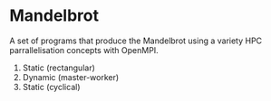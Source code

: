 # Mandelbrot

A set of programs that produce the Mandelbrot using a variety HPC parrallelisation concepts with OpenMPI.

1. Static (rectangular)
2. Dynamic (master-worker) 
3. Static (cyclical)
